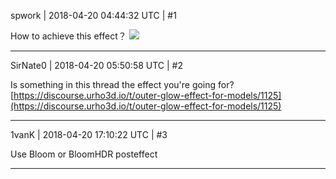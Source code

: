 spwork | 2018-04-20 04:44:32 UTC | #1

How to achieve this effect？
<img src='//cdck-file-uploads-global.s3.dualstack.us-west-2.amazonaws.com/standard17/uploads/urho3d/original/2X/b/b2c638ab15d1b48bca434648e3b3ab752c45a852.jpg'>

-------------------------

SirNate0 | 2018-04-20 05:50:58 UTC | #2

Is something in this thread the effect you're going for? [https://discourse.urho3d.io/t/outer-glow-effect-for-models/1125](https://discourse.urho3d.io/t/outer-glow-effect-for-models/1125)

-------------------------

1vanK | 2018-04-20 17:10:22 UTC | #3

Use Bloom or BloomHDR posteffect

-------------------------

